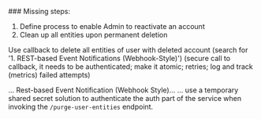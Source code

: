 


### Missing steps:

1) Define process to enable Admin to reactivate an account
1) Clean up all entities upon permanent deletion

Use callback to delete all entities of user with deleted account
    (search for '1. REST-based Event Notifications (Webhook-Style)')
    (secure call to callback, it needs to be authenticated; make it atomic; retries; log and track (metrics) failed attempts)

... Rest-based Event Notification (Webhook Style)...
... use a temporary shared secret solution to authenticate the auth part of the service when invoking
the `/purge-user-entities` endpoint.
